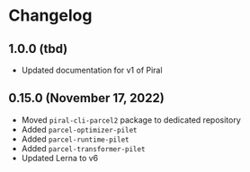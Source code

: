 # Changelog

## 1.0.0 (tbd)

- Updated documentation for v1 of Piral

## 0.15.0 (November 17, 2022)

- Moved `piral-cli-parcel2` package to dedicated repository
- Added `parcel-optimizer-pilet`
- Added `parcel-runtime-pilet`
- Added `parcel-transformer-pilet`
- Updated Lerna to v6
